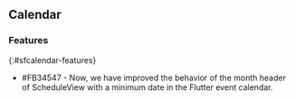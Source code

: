 ## Calendar

### Features

{:#sfcalendar-features}  

* \#FB34547 - Now, we have improved the behavior of the month header of ScheduleView with a minimum date in the Flutter event calendar.